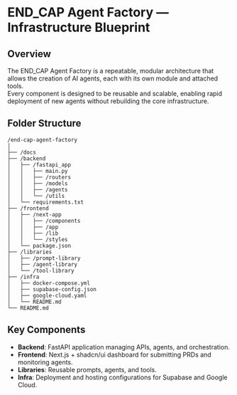 # END_CAP Agent Factory — Infrastructure Blueprint

## Overview
The END_CAP Agent Factory is a repeatable, modular architecture that allows the creation of AI agents, each with its own module and attached tools.  
Every component is designed to be reusable and scalable, enabling rapid deployment of new agents without rebuilding the core infrastructure.

## Folder Structure
```
/end-cap-agent-factory
│
├── /docs
├── /backend
│   ├── /fastapi_app
│   │   ├── main.py
│   │   ├── /routers
│   │   ├── /models
│   │   ├── /agents
│   │   └── /utils
│   └── requirements.txt
├── /frontend
│   ├── /next-app
│   │   ├── /components
│   │   ├── /app
│   │   ├── /lib
│   │   └── /styles
│   └── package.json
├── /libraries
│   ├── /prompt-library
│   ├── /agent-library
│   └── /tool-library
├── /infra
│   ├── docker-compose.yml
│   ├── supabase-config.json
│   ├── google-cloud.yaml
│   └── README.md
└── README.md
```

## Key Components
- **Backend**: FastAPI application managing APIs, agents, and orchestration.
- **Frontend**: Next.js + shadcn/ui dashboard for submitting PRDs and monitoring agents.
- **Libraries**: Reusable prompts, agents, and tools.
- **Infra**: Deployment and hosting configurations for Supabase and Google Cloud.

